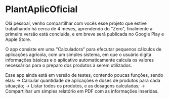 # PlantAplicOficial
Olá pessoal, venho compartilhar com vocês esse projeto
que estive trabalhando há cerca de 4 meses,
aprendendo do "Zero", finalmente a primeira versão está concluída,
e em breve será publicada no Google Play e Apple Store.

O app consiste em uma "Calculadora" para efecutar pequenos cálculos de aplicações
agrícola, com um simples sistema, em que o usuário digita informações básicas
e o aplicativo automaticamente calcula os valores necessários para o preparo
dos produtos à serem utilizados.

Esse app ainda está em versão de testes, contendo poucas funções,
sendo elas:
 -> Calcular quantidade de aplicações e doses de produtos para cada situação;
 -> Listar todos os produtos, e as dosagens calculadas;
 -> Compartilhar um simples relatório em PDF com as informações inseridas.
